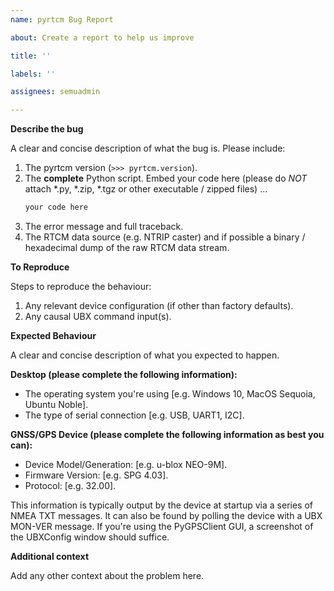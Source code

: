 ```yaml
---
name: pyrtcm Bug Report

about: Create a report to help us improve

title: ''

labels: ''

assignees: semuadmin

---
```


**Describe the bug**

A clear and concise description of what the bug is. Please include:

1. The pyrtcm version (`>>> pyrtcm.version`).
2. The **complete** Python script. Embed your code here (please do *NOT* attach *.py, *.zip, *.tgz or other executable / zipped files) ...
   ```python
   your code here
   ```
3. The error message and full traceback.
4. The RTCM data source (e.g. NTRIP caster) and if possible a binary / hexadecimal dump of the raw RTCM data stream.

**To Reproduce**

Steps to reproduce the behaviour:
1. Any relevant device configuration (if other than factory defaults).
2. Any causal UBX command input(s).

**Expected Behaviour**

A clear and concise description of what you expected to happen.

**Desktop (please complete the following information):**

- The operating system you're using [e.g. Windows 10, MacOS Sequoia, Ubuntu Noble].
- The type of serial connection [e.g. USB, UART1, I2C].

**GNSS/GPS Device (please complete the following information as best you can):**

- Device Model/Generation: [e.g. u-blox NEO-9M].
- Firmware Version: [e.g. SPG 4.03].
- Protocol: [e.g. 32.00].
 
This information is typically output by the device at startup via a series of NMEA TXT messages. It can also be found by polling the device with a UBX MON-VER message. If you're using the PyGPSClient GUI, a screenshot of the UBXConfig window should suffice.

**Additional context**

Add any other context about the problem here.
